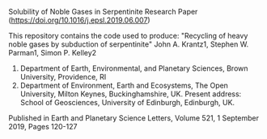 Solubility of Noble Gases in Serpentinite Research Paper (https://doi.org/10.1016/j.epsl.2019.06.007)

This repository contains the code used to produce: "Recycling of heavy noble gases by subduction of serpentinite" John A. Krantz1, Stephen W. Parman1, Simon P. Kelley2

1. Department of Earth, Environmental, and Planetary Sciences, Brown University, Providence, RI
2. Department of Environment, Earth and Ecosystems, The Open University, Milton Keynes, Buckinghamshire, UK. Present address: School of Geosciences, University of Edinburgh, Edinburgh, UK.

Published in Earth and Planetary Science Letters, Volume 521, 1 September 2019, Pages 120-127
